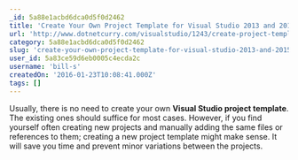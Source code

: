 ```yaml
---
_id: 5a88e1acbd6dca0d5f0d2462
title: 'Create Your Own Project Template for Visual Studio 2013 and 2015'
url: 'http://www.dotnetcurry.com/visualstudio/1243/create-project-template-visual-studio-2013-2015'
category: 5a88e1acbd6dca0d5f0d2462
slug: 'create-your-own-project-template-for-visual-studio-2013-and-2015'
user_id: 5a83ce59d6eb0005c4ecda2c
username: 'bill-s'
createdOn: '2016-01-23T10:08:41.000Z'
tags: []
---
```


Usually, there is no need to create your own <strong>Visual Studio project template</strong>. The existing ones should suffice for most cases. However, if you find yourself often creating new projects and manually adding the same files or references to them; creating a new project template might make sense. It will save you time and prevent minor variations between the projects.
